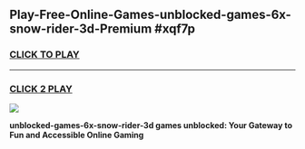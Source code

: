 
## Play-Free-Online-Games-unblocked-games-6x-snow-rider-3d-Premium #xqf7p
<h3>
<a href="https://premium.freeplayer.one?title=unblocked-games-6x-snow-rider-3d&ref=8M">CLICK TO PLAY</a></h3>
<hr>

<h3>
<a href="https://premium.freeplayer.one?title=unblocked-games-6x-snow-rider-3d&ref=8M">CLICK 2 PLAY</a>
  
</h3>

<a href="https://premium.freeplayer.one?title=unblocked-games-6x-snow-rider-3d&ref=8M"><img src="https://clearcache.store/games.png"></a>


**unblocked-games-6x-snow-rider-3d games unblocked: Your Gateway to Fun and Accessible Online Gaming**
